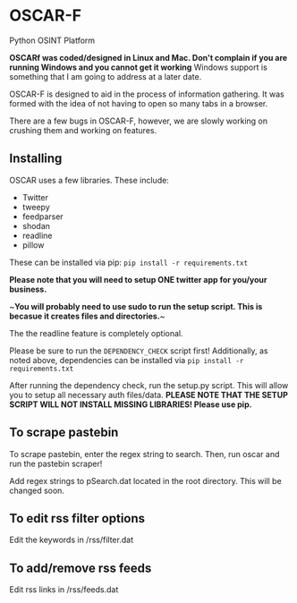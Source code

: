 OSCAR-F
=======

Python OSINT Platform

**OSCARf was coded/designed in Linux and Mac. Don't complain if you are running Windows and you cannot get it working**
Windows support is something that I am going to address at a later date.

OSCAR-F is designed to aid in the process of information gathering. It was formed with the idea of not having to open
so many tabs in a browser.

There are a few bugs in OSCAR-F, however, we are slowly working on crushing them and working on features.

## Installing

OSCAR uses a few libraries. These include:

- Twitter
- tweepy
- feedparser
- shodan
- readline
- pillow

These can be installed via pip: `pip install -r requirements.txt`

**Please note that you will need to setup ONE twitter app for you/your business.**

~**You will probably need to use sudo to run the setup script. This is becasue it creates files and directories.**~

The the readline feature is completely optional.

Please be sure to run the `DEPENDENCY_CHECK` script first! Additionally, as noted above,  dependencies can be installed via `pip install -r requirements.txt`

After running the dependency check, run the setup.py script. This will allow you to setup all necessary auth files/data.
**PLEASE NOTE THAT THE SETUP SCRIPT WILL NOT INSTALL MISSING LIBRARIES! Please use pip.**

## To scrape pastebin

To scrape pastebin, enter the regex string to search. Then, run oscar and run the pastebin scraper!

Add regex strings to pSearch.dat located in the root directory. This will be changed soon.

## To edit rss filter options

Edit the keywords in /rss/filter.dat

## To add/remove rss feeds

Edit rss links in /rss/feeds.dat
